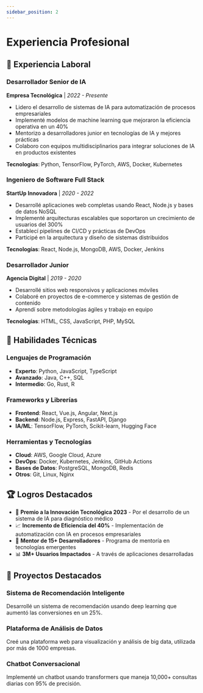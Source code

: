 ```yaml
---
sidebar_position: 2
---
```


# Experiencia Profesional

## 🏢 Experiencia Laboral

### Desarrollador Senior de IA
**Empresa Tecnológica** | *2022 - Presente*

- Lidero el desarrollo de sistemas de IA para automatización de procesos empresariales
- Implementé modelos de machine learning que mejoraron la eficiencia operativa en un 40%
- Mentorizo a desarrolladores junior en tecnologías de IA y mejores prácticas
- Colaboro con equipos multidisciplinarios para integrar soluciones de IA en productos existentes

**Tecnologías**: Python, TensorFlow, PyTorch, AWS, Docker, Kubernetes

### Ingeniero de Software Full Stack
**StartUp Innovadora** | *2020 - 2022*

- Desarrollé aplicaciones web completas usando React, Node.js y bases de datos NoSQL
- Implementé arquitecturas escalables que soportaron un crecimiento de usuarios del 300%
- Establecí pipelines de CI/CD y prácticas de DevOps
- Participé en la arquitectura y diseño de sistemas distribuidos

**Tecnologías**: React, Node.js, MongoDB, AWS, Docker, Jenkins

### Desarrollador Junior
**Agencia Digital** | *2019 - 2020*

- Desarrollé sitios web responsivos y aplicaciones móviles
- Colaboré en proyectos de e-commerce y sistemas de gestión de contenido
- Aprendí sobre metodologías ágiles y trabajo en equipo

**Tecnologías**: HTML, CSS, JavaScript, PHP, MySQL

## 🎯 Habilidades Técnicas

### Lenguajes de Programación
- **Experto**: Python, JavaScript, TypeScript
- **Avanzado**: Java, C++, SQL
- **Intermedio**: Go, Rust, R

### Frameworks y Librerías
- **Frontend**: React, Vue.js, Angular, Next.js
- **Backend**: Node.js, Express, FastAPI, Django
- **IA/ML**: TensorFlow, PyTorch, Scikit-learn, Hugging Face

### Herramientas y Tecnologías
- **Cloud**: AWS, Google Cloud, Azure
- **DevOps**: Docker, Kubernetes, Jenkins, GitHub Actions
- **Bases de Datos**: PostgreSQL, MongoDB, Redis
- **Otros**: Git, Linux, Nginx

## 🏆 Logros Destacados

- 🥇 **Premio a la Innovación Tecnológica 2023** - Por el desarrollo de un sistema de IA para diagnóstico médico
- 📈 **Incremento de Eficiencia del 40%** - Implementación de automatización con IA en procesos empresariales
- 👥 **Mentor de 15+ Desarrolladores** - Programa de mentoría en tecnologías emergentes
- 📊 **3M+ Usuarios Impactados** - A través de aplicaciones desarrolladas

## 🌟 Proyectos Destacados

### Sistema de Recomendación Inteligente
Desarrollé un sistema de recomendación usando deep learning que aumentó las conversiones en un 25%.

### Plataforma de Análisis de Datos
Creé una plataforma web para visualización y análisis de big data, utilizada por más de 1000 empresas.

### Chatbot Conversacional
Implementé un chatbot usando transformers que maneja 10,000+ consultas diarias con 95% de precisión.
